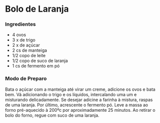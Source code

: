 # Bolo de Laranja

### Ingredientes

- 4 ovos
- 3 x de trigo
- 2 x de açúcar
- 2 cs de manteiga
- 1/2 copo de leite
- 1/2 copo de suco de laranja
- 1 cs de fermento em pó



### Modo de Preparo

Bata o açúcar com a manteiga até virar um creme, adicione os ovos e bata bem. Vá adicionando o trigo e os líquidos, intercalando uma um e misturando delicadamente. Se desejar adicine a farinha à mistura, raspas de uma laranja. Por último, acrescente o fermento pó.
Leve a massa ao forno pré-aquecido à 200ºc por aproximadamente 25 minutos. Ao retirar o bolo do forno, regue com suco de uma laranja.





